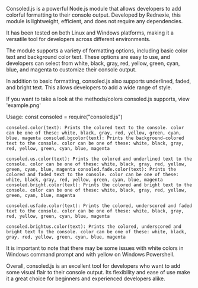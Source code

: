 Consoled.js is a powerful Node.js module that allows developers to add colorful formatting to their console output. Developed by Rednexie, this module is lightweight, efficient, and does not require any dependencies.

It has been tested on both Linux and Windows platforms, making it a versatile tool for developers across different environments.

The module supports a variety of formatting options, including basic color text and background color text. These options are easy to use, and developers can select from white, black, gray, red, yellow, green, cyan, blue, and magenta to customize their console output.

In addition to basic formatting, consoled.js also supports underlined, faded, and bright text. This allows developers to add a wide range of style.

If you want to take a look at the methods/colors consoled.js supports, view 'example.png' 

Usage: 
    const consoled = require("consoled.js")
    
    consoled.color(text): Prints the colored text to the console. color can be one of these: white, black, gray, red, yellow, green, cyan, blue, magenta consoled.bgcolor(text): Prints the background-colored text to the console. color can be one of these: white, black, gray, red, yellow, green, cyan, blue, magenta

    consoled.us.color(text): Prints the colored and underlined text to the console. color can be one of these: white, black, gray, red, yellow, green, cyan, blue, magenta consoled.fade.color(text): Prints the colored and faded text to the console. color can be one of these: white, black, gray, red, yellow, green, cyan, blue, magenta consoled.bright.color(text): Prints the colored and bright text to the console. color can be one of these: white, black, gray, red, yellow, green, cyan, blue, magenta

    consoled.usfade.color(text): Prints the colored, underscored and faded text to the console. color can be one of these: white, black, gray, red, yellow, green, cyan, blue, magenta

    consoled.brightus.color(text): Prints the colored, underscored and bright text to the console. color can be one of these: white, black, gray, red, yellow, green, cyan, blue, magenta

It is important to note that there may be some issues with white colors in Windows command prompt and with yellow on Windows Powershell.

Overall, consoled.js is an excellent tool for developers who want to add some visual flair to their console output. Its flexibility and ease of use make it a great choice for beginners and experienced developers alike.
